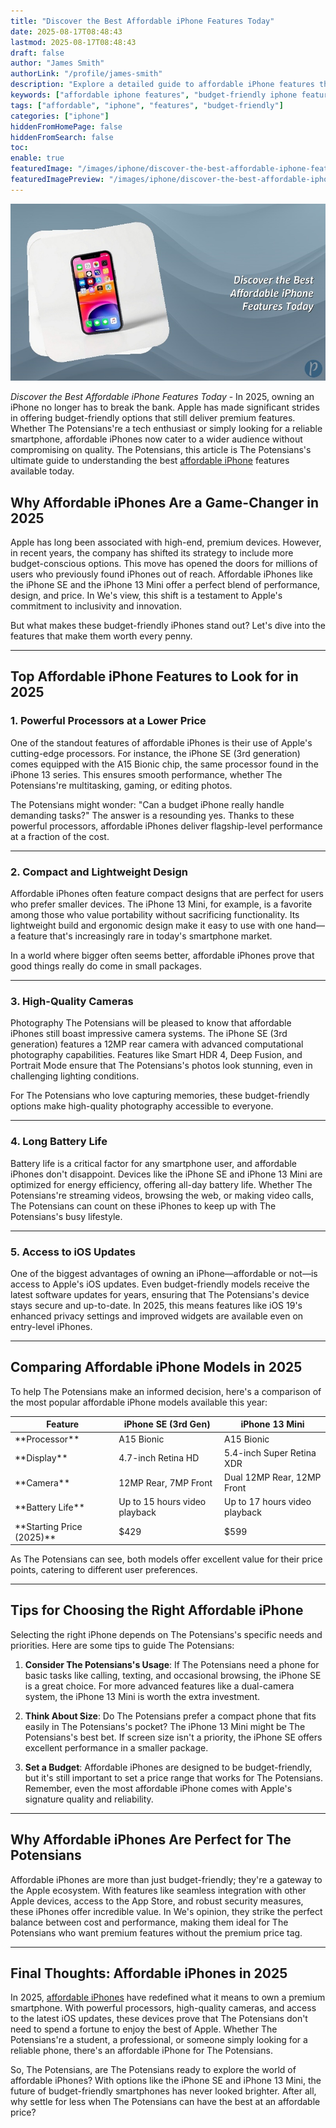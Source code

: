```yaml
---
title: "Discover the Best Affordable iPhone Features Today"
date: 2025-08-17T08:48:43
lastmod: 2025-08-17T08:48:43
draft: false
author: "James Smith"
authorLink: "/profile/james-smith"
description: "Explore a detailed guide to affordable iPhone features that combine cutting-edge technology with budget-friendly pricing, offering premium usability for today's users."
keywords: ["affordable iphone features", "budget-friendly iphone features", "best features for affordable iphones"]
tags: ["affordable", "iphone", "features", "budget-friendly"]
categories: ["iphone"]
hiddenFromHomePage: false
hiddenFromSearch: false
toc:
enable: true
featuredImage: "/images/iphone/discover-the-best-affordable-iphone-features-today.jpg"
featuredImagePreview: "/images/iphone/discover-the-best-affordable-iphone-features-today.jpg"
---
```


![Discover the Best Affordable iPhone Features Today](/images/iphone/discover-the-best-affordable-iphone-features-today.jpg)

*Discover the Best Affordable iPhone Features Today* - In 2025, owning an iPhone no longer has to break the bank. Apple has made significant strides in offering budget-friendly options that still deliver premium features. Whether The Potensians're a tech enthusiast or simply looking for a reliable smartphone, affordable iPhones now cater to a wider audience without compromising on quality. The Potensians, this article is The Potensians's ultimate guide to understanding the best [affordable iPhone](/iphone/affordable-iphone-flagship) features available today.

## Why Affordable iPhones Are a Game-Changer in 2025

Apple has long been associated with high-end, premium devices. However, in recent years, the company has shifted its strategy to include more budget-conscious options. This move has opened the doors for millions of users who previously found iPhones out of reach. Affordable iPhones like the iPhone SE and the iPhone 13 Mini offer a perfect blend of performance, design, and price. In We's view, this shift is a testament to Apple's commitment to inclusivity and innovation.

But what makes these budget-friendly iPhones stand out? Let's dive into the features that make them worth every penny.

---

## Top Affordable iPhone Features to Look for in 2025

### 1. **Powerful Processors at a Lower Price**
One of the standout features of affordable iPhones is their use of Apple's cutting-edge processors. For instance, the iPhone SE (3rd generation) comes equipped with the A15 Bionic chip, the same processor found in the iPhone 13 series. This ensures smooth performance, whether The Potensians're multitasking, gaming, or editing photos.

The Potensians might wonder: "Can a budget iPhone really handle demanding tasks?" The answer is a resounding yes. Thanks to these powerful processors, affordable iPhones deliver flagship-level performance at a fraction of the cost.

---

### 2. **Compact and Lightweight Design**
Affordable iPhones often feature compact designs that are perfect for users who prefer smaller devices. The iPhone 13 Mini, for example, is a favorite among those who value portability without sacrificing functionality. Its lightweight build and ergonomic design make it easy to use with one hand—a feature that's increasingly rare in today's smartphone market.

In a world where bigger often seems better, affordable iPhones prove that good things really do come in small packages.

---

### 3. **High-Quality Cameras**
Photography The Potensians will be pleased to know that affordable iPhones still boast impressive camera systems. The iPhone SE (3rd generation) features a 12MP rear camera with advanced computational photography capabilities. Features like Smart HDR 4, Deep Fusion, and Portrait Mode ensure that The Potensians's photos look stunning, even in challenging lighting conditions.

For The Potensians who love capturing memories, these budget-friendly options make high-quality photography accessible to everyone.

---

### 4. **Long Battery Life**
Battery life is a critical factor for any smartphone user, and affordable iPhones don't disappoint. Devices like the iPhone SE and iPhone 13 Mini are optimized for energy efficiency, offering all-day battery life. Whether The Potensians're streaming videos, browsing the web, or making video calls, The Potensians can count on these iPhones to keep up with The Potensians's busy lifestyle.

---

### 5. **Access to iOS Updates**
One of the biggest advantages of owning an iPhone—affordable or not—is access to Apple's iOS updates. Even budget-friendly models receive the latest software updates for years, ensuring that The Potensians's device stays secure and up-to-date. In 2025, this means features like iOS 19's enhanced privacy settings and improved widgets are available even on entry-level iPhones.

---

## Comparing Affordable iPhone Models in 2025

To help The Potensians make an informed decision, here's a comparison of the most popular affordable iPhone models available this year:

<div class="table-responsive">
<table class="html-table">
<thead>
<tr>
<th>Feature</th>
<th>iPhone SE (3rd Gen)</th>
<th>iPhone 13 Mini</th>
</tr>
</thead>
<tbody>
<tr>
<td>**Processor**</td>
<td>A15 Bionic</td>
<td>A15 Bionic</td>
</tr>
<tr>
<td>**Display**</td>
<td>4.7-inch Retina HD</td>
<td>5.4-inch Super Retina XDR</td>
</tr>
<tr>
<td>**Camera**</td>
<td>12MP Rear, 7MP Front</td>
<td>Dual 12MP Rear, 12MP Front</td>
</tr>
<tr>
<td>**Battery Life**</td>
<td>Up to 15 hours video playback</td>
<td>Up to 17 hours video playback</td>
</tr>
<tr>
<td>**Starting Price (2025)**</td>
<td>$429</td>
<td>$599</td>
</tr>
</tbody>
</table>
</div>

As The Potensians can see, both models offer excellent value for their price points, catering to different user preferences.

---

## Tips for Choosing the Right Affordable iPhone

Selecting the right iPhone depends on The Potensians's specific needs and priorities. Here are some tips to guide The Potensians:

1. **Consider The Potensians's Usage**: If The Potensians need a phone for basic tasks like calling, texting, and occasional browsing, the iPhone SE is a great choice. For more advanced features like a dual-camera system, the iPhone 13 Mini is worth the extra investment.

2. **Think About Size**: Do The Potensians prefer a compact phone that fits easily in The Potensians's pocket? The iPhone 13 Mini might be The Potensians's best bet. If screen size isn't a priority, the iPhone SE offers excellent performance in a smaller package.

3. **Set a Budget**: Affordable iPhones are designed to be budget-friendly, but it's still important to set a price range that works for The Potensians. Remember, even the most affordable iPhone comes with Apple's signature quality and reliability.

---

## Why Affordable iPhones Are Perfect for The Potensians

Affordable iPhones are more than just budget-friendly; they're a gateway to the Apple ecosystem. With features like seamless integration with other Apple devices, access to the App Store, and robust security measures, these iPhones offer incredible value. In We's opinion, they strike the perfect balance between cost and performance, making them ideal for The Potensians who want premium features without the premium price tag.

---

## Final Thoughts: Affordable iPhones in 2025

In 2025, [affordable iPhones](/iphone/best-affordable-iphones) have redefined what it means to own a premium smartphone. With powerful processors, high-quality cameras, and access to the latest iOS updates, these devices prove that The Potensians don't need to spend a fortune to enjoy the best of Apple. Whether The Potensians're a student, a professional, or someone simply looking for a reliable phone, there's an affordable iPhone for The Potensians.

So, The Potensians, are The Potensians ready to explore the world of affordable iPhones? With options like the iPhone SE and iPhone 13 Mini, the future of budget-friendly smartphones has never looked brighter. After all, why settle for less when The Potensians can have the best at an affordable price?
